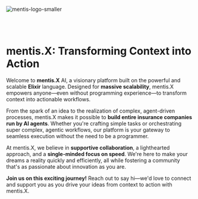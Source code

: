
![mentis-logo-smaller](https://github.com/user-attachments/assets/f0366a4d-aab7-4132-b5bc-1b4fdf7bee29)

<br><br>

# mentis.X: Transforming Context into Action

Welcome to **mentis.X** AI, a visionary platform built on the powerful and scalable **Elixir** language. Designed for **massive scalability**, mentis.X empowers anyone—even without programming experience—to transform context into actionable workflows.

From the spark of an idea to the realization of complex, agent-driven processes, mentis.X makes it possible to **build entire insurance companies run by AI agents**. Whether you're crafting simple tasks or orchestrating super complex, agentic workflows, our platform is your gateway to seamless execution without the need to be a programmer.

At mentis.X, we believe in **supportive collaboration**, a lighthearted approach, and a **single-minded focus on speed**. We're here to make your dreams a reality quickly and efficiently, all while fostering a community that's as passionate about innovation as you are.

**Join us on this exciting journey!** Reach out to say hi—we'd love to connect and support you as you drive your ideas from context to action with mentis.X.

